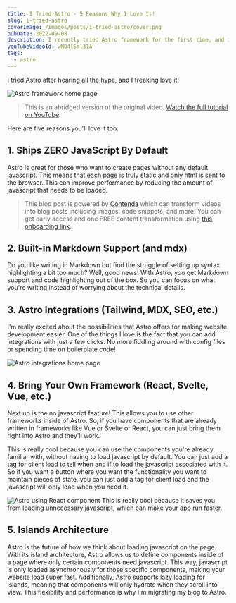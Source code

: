 ```yaml
---
title: I Tried Astro - 5 Reasons Why I Love It!
slug: i-tried-astro
coverImage: /images/posts/i-tried-astro/cover.png
pubDate: 2022-09-08
description: I recently tried Astro framework for the first time, and it's amazing!
youTubeVideoId: wND4lSml31A
tags:
  - astro
---
```


I tried Astro after hearing all the hype, and I freaking love it!

![Astro framework home page](/images/posts/i-tried-astro/1.jpg)

> This is an abridged version of the original video. [Watch the full tutorial on YouTube](https://youtu.be/wND4lSml31A).

Here are five reasons you'll love it too:

## 1. Ships ZERO JavaScript By Default

Astro is great for those who want to create pages without any default javascript. This means that each page is truly static and only html is sent to the browser. This can improve performance by reducing the amount of javascript that needs to be loaded.

> This blog post is powered by [Contenda](https://contenda.co/) which can transform videos into blog posts including images, code snippets, and more! You can get early access and one FREE content transformation using [this onboarding link](https://contenda.co/jamesqquick).

## 2. Built-in Markdown Support (and mdx)

Do you like writing in Markdown but find the struggle of setting up syntax highlighting a bit too much? Well, good news! With Astro, you get Markdown support and code highlighting out of the box. So you can focus on what you're writing instead of worrying about the technical details.

## 3. Astro Integrations (Tailwind, MDX, SEO, etc.)

I'm really excited about the possibilities that Astro offers for making website development easier. One of the things I love is the fact that you can add integrations with just a few clicks. No more fiddling around with config files or spending time on boilerplate code!

![Astro integrations home page](/images/posts/i-tried-astro/3.jpg)

## 4. Bring Your Own Framework (React, Svelte, Vue, etc.)

Next up is the no javascript feature! This allows you to use other frameworks inside of Astro. So, if you have components that are already written in frameworks like Vue or Svelte or React, you can just bring them right into Astro and they'll work.

This is really cool because you can use the components you're already familiar with, without having to load javascript by default. You can just add a tag for client load to tell when and if to load the javascript associated with it. So if you want a button where you want the functionality you want to maintain pieces of state, you can just add a tag for client load and the javascript will only load when you need it.

![Astro using React component](/images/posts/i-tried-astro/4.jpg)
This is really cool because it saves you from loading unnecessary javascript, which can make your app run faster.

## 5. Islands Architecture

Astro is the future of how we think about loading javascript on the page. With its island architecture, Astro allows us to define components inside of a page where only certain components need javascript. This way, javascript is only loaded asynchronously for those specific components, making your website load super fast. Additionally, Astro supports lazy loading for islands, meaning that components will only hydrate when they scroll into view. This flexibility and performance is why I'm migrating my blog to Astro.

